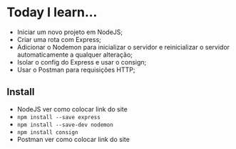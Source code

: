 # Today I learn...
- Iniciar um novo projeto em NodeJS;
- Criar uma rota com Express;
- Adicionar o Nodemon para inicializar o servidor e reinicializar o servidor automaticamente a qualquer alteração;
- Isolar o config do Express e usar o consign;
- Usar o Postman para requisições HTTP;

## Install
- NodeJS ver como colocar link do site
- `npm install --save express`
- `npm install --save-dev nodemon`
- `npm install consign`
- Postman ver como colocar link do site